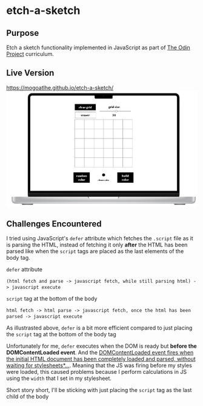 # etch-a-sketch

## Purpose
Etch a sketch functionality implemented in JavaScript as part of [The Odin Project](https://theodinproject.com) curriculum.


## Live Version

https://mogoatlhe.github.io/etch-a-sketch/
![](images/design.png)

## Challenges Encountered
I tried using JavaScript's `defer` attribute which fetches the `.script` file as it is parsing the HTML, instead of fetching it only **after** the HTML has been parsed like when the `script` tags are placed as the last elements of the body tag.

`defer` attribute
```
(html fetch and parse -> javascript fetch, while still parsing html) -> javascript execute
```

`script` tag at the bottom of the body
```
html fetch -> html parse -> javascript fetch, once the html has been parsed -> javascript execute
```

As illustrasted above, `defer` is a bit more efficient compared to just placing the `script` tag at the bottom of the body tag

Unfortunately for me, `defer` executes when the DOM is ready but **before the DOMContentLoaded event**. And the [DOMContentLoaded event fires when the initial HTML document has been completely loaded and parsed, without waiting for stylesheets*...](https://developer.mozilla.org/en-US/docs/Web/API/Window/DOMContentLoaded_event). Meaning that the JS was firing before my styles were loaded, this caused problems because I perform calculations in JS using the `width` that I set in my stylesheet.

Short story short, I'll be sticking with just placing the `script` tag as the last child of the body